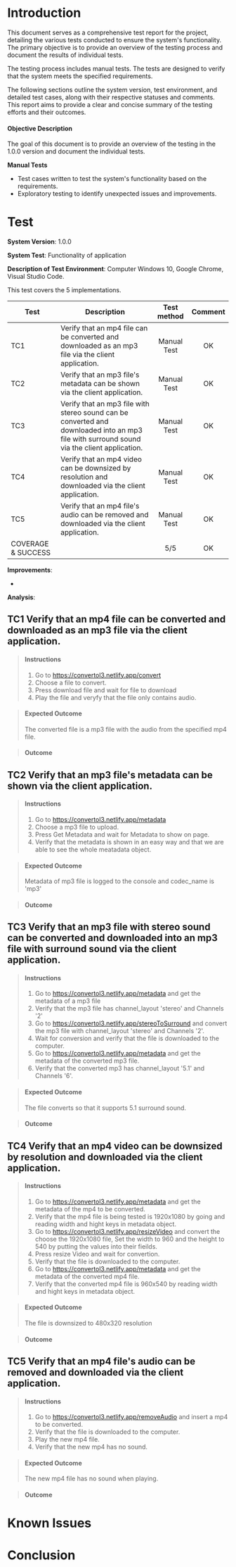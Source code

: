
# Introduction

This document serves as a comprehensive test report for the project, detailing the various tests conducted to ensure the system's functionality. The primary objective is to provide an overview of the testing process and document the results of individual tests.

The testing process includes manual tests. The tests are designed to verify that the system meets the specified requirements.

The following sections outline the system version, test environment, and detailed test cases, along with their respective statuses and comments. This report aims to provide a clear and concise summary of the testing efforts and their outcomes.


#### **Objective Description**

The goal of this document is to provide an overview of the testing in the 1.0.0 version and document the individual tests.

**Manual Tests**
   * Test cases written to test the system's functionality based on the requirements.
   * Exploratory testing to identify unexpected issues and improvements.

# Test

**System Version**: 1.0.0

**System Test**: Functionality of application

**Description of Test Environment**: Computer Windows 10, Google Chrome, Visual Studio Code.

This test covers the 5 implementations.

| Test | Description | Test method | Comment |
|------|-------------|:------:|:-------:|
| TC1 | Verify that an mp4 file can be converted and downloaded as an mp3 file via the client application. | Manual Test | OK |
| TC2 | Verify that an mp3 file's metadata can be shown via the client application. | Manual Test | OK |
| TC3 | Verify that an mp3 file with stereo sound can be converted and downloaded into an mp3 file with surround sound via the client application. | Manual Test | OK |
| TC4 | Verify that an mp4 video can be downsized by resolution and downloaded via the client application. | Manual Test | OK |
| TC5 | Verify that an mp4 file's audio can be removed and downloaded via the  client application. | Manual Test | OK |
| COVERAGE & SUCCESS |  | 5/5 | OK |

**Improvements**:

* 

**Analysis**:

## TC1 Verify that an mp4 file can be converted and downloaded as an mp3 file via the client application.

> #### Instructions
>
> 1. Go to https://convertol3.netlify.app/convert
> 2. Choose a file to convert.
> 3. Press download file and wait for file to download
> 4. Play the file and veryfy that the file only contains audio.


> #### Expected Outcome
>
> The converted file is a mp3 file with the audio from the specified mp4 file. 

> #### Outcome
>

## TC2 Verify that an mp3 file's metadata can be shown via the client application.

> #### Instructions
>
> 1. Go to https://convertol3.netlify.app/metadata
> 2. Choose a mp3 file to upload.
> 3. Press Get Metadata and wait for Metadata to show on page.
> 4. Verify that the metadata is shown in an easy way and that we are able to see the whole meatadata object.

> #### Expected Outcome
>
> Metadata of mp3 file is logged to the console and codec_name is 'mp3'

> #### Outcome
>

## TC3 Verify that an mp3 file with stereo sound can be converted and downloaded into an mp3 file with surround sound via the client application.

> #### Instructions
>
> 1. Go to https://convertol3.netlify.app/metadata and get the metadata of a mp3 file
> 2. Verify that the mp3 file has channel_layout 'stereo' and Channels '2'
> 3. Go to https://convertol3.netlify.app/stereoToSurround and convert the mp3 file with channel_layout 'stereo' and Channels '2'.
> 4. Wait for conversion and verify that the file is downloaded to the computer.
> 5. Go to https://convertol3.netlify.app/metadata and get the metadata of the converted mp3 file.
> 6. Verify that the converted mp3 has channel_layout '5.1' and Channels '6'.

> #### Expected Outcome
>
> The file converts so that it supports 5.1 surround sound.

> #### Outcome
> 

## TC4 Verify that an mp4 video can be downsized by resolution and downloaded via the client application.

> #### Instructions
>
> 1. Go to https://convertol3.netlify.app/metadata and get the metadata of the mp4 to be converted.
> 2. Verify that the mp4 file is being tested is 1920x1080 by going and reading width and hight keys in metadata object.
> 3. Go to https://convertol3.netlify.app/resizeVideo and convert the choose the 1920x1080 file, Set the width to 960 and the height to 540 by putting the values into their fieilds. 
> 4. Press resize Video and wait for convertion.
> 5. Verify that the file is downloaded to the computer.
> 6. Go to https://convertol3.netlify.app/metadata and get the metadata of the converted mp4 file.
> 7. Verify that the converted mp4 file is 960x540 by reading width and hight keys in metadata object.

> #### Expected Outcome
>
> The file is downsized to 480x320 resolution

> #### Outcome
>

## TC5 Verify that an mp4 file's audio can be removed and downloaded via the  client application.

> #### Instructions
>
> 1. Go to https://convertol3.netlify.app/removeAudio and insert a mp4 to be converted.
> 2. Verify that the file is downloaded to the computer.
> 3. Play the new mp4 file.
> 4. Verify that the new mp4 has no sound.

> #### Expected Outcome
>
> The new mp4 file has no sound when playing.

> #### Outcome
>


# Known Issues



# Conclusion
